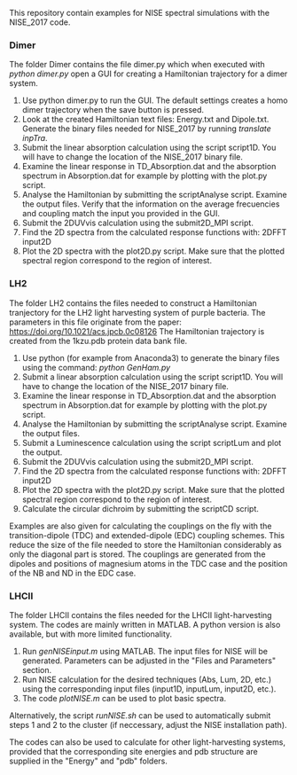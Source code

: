 This repository contain examples for NISE spectral simulations with the NISE\_2017 code.

### Dimer
The folder Dimer contains the file dimer.py which when executed with *python dimer.py* open a GUI for creating a Hamiltonian trajectory for a dimer system.
1. Use python dimer.py to run the GUI. The default settings creates a homo dimer trajectory when the save button is pressed. 
2. Look at the created Hamiltonian text files: Energy.txt and Dipole.txt. Generate the binary files needed for NISE\_2017 by running *translate inpTra*.
3. Submit the linear absorption calculation using the script script1D. You will have to change the location of the NISE\_2017 binary file.
4. Examine the linear response in TD\_Absorption.dat and the absorption spectrum in Absorption.dat for example by plotting with the plot.py script.
5. Analyse the Hamiltonian by submitting the scriptAnalyse script. Examine the output files. Verify that the information on the average frecuencies and coupling match the input you provided in the GUI.
6. Submit the 2DUVvis calculation using the submit2D\_MPI script.
7. Find the 2D spectra from the calculated response functions with: 2DFFT input2D
8. Plot the 2D spectra with the plot2D.py script. Make sure that the plotted spectral region correspond to the region of interest.

### LH2
The folder LH2 contains the files needed to construct a Hamiltonian tranjectory for the LH2 light harvesting system of purple bacteria. The parameters in this file originate from the paper: https://doi.org/10.1021/acs.jpcb.0c08126
The Hamiltonian trajectory is created from the 1kzu.pdb protein data bank file. 
1. Use python (for example from Anaconda3) to generate the binary files using the command: *python GenHam.py*
2. Submit a linear absorption calculation using the script script1D. You will have to change the location of the NISE\_2017 binary file.
3. Examine the linear response in TD\_Absorption.dat and the absorption spectrum in Absorption.dat for example by plotting with the plot.py script.
4. Analyse the Hamiltonian by submitting the scriptAnalyse script. Examine the output files.
5. Submit a Luminescence calculation using the script scriptLum and plot the output.
6. Submit the 2DUVvis calculation using the submit2D\_MPI script.
7. Find the 2D spectra from the calculated response functions with: 2DFFT input2D
8. Plot the 2D spectra with the plot2D.py script. Make sure that the plotted spectral region correspond to the region of interest.
9. Calculate the circular dichroim by submitting the scriptCD script.

Examples are also given for calculating the couplings on the fly with the transition-dipole (TDC) and extended-dipole (EDC) coupling schemes. This reduce the size of the file needed to store the Hamiltonian considerably as only the diagonal part is stored. The couplings are generated from the dipoles and positions of magnesium atoms in the TDC case and the position of the NB and ND in the EDC case.

### LHCII
The folder LHCII contains the files needed for the LHCII light-harvesting system. The codes are mainly written in MATLAB. A python version is also available, but with more limited functionality.
1. Run *genNISEinput.m* using MATLAB. The input files for NISE will be generated. Parameters can be adjusted in the "Files and Parameters" section.
2. Run NISE calculation for the desired techniques (Abs, Lum, 2D, etc.) using the corresponding input files (input1D, inputLum, input2D, etc.).
3. The code *plotNISE.m* can be used to plot basic spectra.

Alternatively, the script *runNISE.sh* can be used to automatically submit steps 1 and 2 to the cluster (if neccessary, adjust the NISE installation path).

The codes can also be used to calculate for other light-harvesting systems, provided that the corresponding site energies and pdb structure are supplied in the "Energy" and "pdb" folders.
